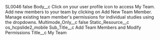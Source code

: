 <?xml version="1.0" encoding="UTF-8"?>
<CustomMetadata xmlns="http://soap.sforce.com/2006/04/metadata" xmlns:xsi="http://www.w3.org/2001/XMLSchema-instance" xmlns:xsd="http://www.w3.org/2001/XMLSchema">
    <label>SL0046</label>
    <protected>false</protected>
    <values>
        <field>Body__c</field>
        <value xsi:type="xsd:string">Click on your user profile icon to access My Team. Add new members to your team by clicking on Add New Team Member. Manage existing team member&apos;s permissions for individual studies using the dropdowns.</value>
    </values>
    <values>
        <field>Multimode_Only__c</field>
        <value xsi:type="xsd:boolean">false</value>
    </values>
    <values>
        <field>Static_Resource__c</field>
        <value xsi:type="xsd:string">os_hcpslide2_mobile</value>
    </values>
    <values>
        <field>Sub_Title__c</field>
        <value xsi:type="xsd:string">Add Team Members and Modify Permissions</value>
    </values>
    <values>
        <field>Title__c</field>
        <value xsi:type="xsd:string">My Team</value>
    </values>
</CustomMetadata>
